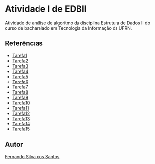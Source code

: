 # Atividade I de EDBII

Atividade de análise de algoritmo da disciplina Estrutura de Dados II do curso de bacharelado em Tecnologia da Informação da UFRN.

## Referências


- [Tarefa1]()
- [Tarefa2]()
- [Tarefa3]()
- [Tarefa4]()
- [Tarefa5]()
- [Tarefa6]()
- [Tarefa7]()
- [Tarefa8]()
- [Tarefa9]()
- [Tarefa10]()
- [Tarefa11]()
- [Tarefa12]()
- [Tarefa13]()
- [Tarefa14]()
- [Tarefa15]()

## Autor
[Fernando Silva dos Santos]()
